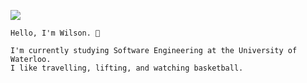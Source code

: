 ![](https://komarev.com/ghpvc/?username=zyrephus&color=blueviolet&label=Profile+Views:)

```
Hello, I'm Wilson. 👋

I'm currently studying Software Engineering at the University of Waterloo.
I like travelling, lifting, and watching basketball.
```
